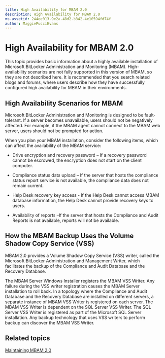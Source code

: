 ```yaml
---
title: High Availability for MBAM 2.0
description: High Availability for MBAM 2.0
ms.assetid: 244ee013-9e2a-48d2-b842-4e10594fd74f
author: MaggiePucciEvans
---
```


# High Availability for MBAM 2.0


This topic provides basic information about a highly available installation of Microsoft BitLocker Administration and Monitoring (MBAM). High-availability scenarios are not fully supported in this version of MBAM, so they are not described here. It is recommended that you search related blogs and forums, where users describe how they have successfully configured high availability for MBAM in their environments.

## High Availability Scenarios for MBAM


Microsoft BitLocker Administration and Monitoring is designed to be fault-tolerant. If a server becomes unavailable, users should not be negatively affected. For example, if the MBAM agent cannot connect to the MBAM web server, users should not be prompted for action.

When you plan your MBAM installation, consider the following items, which can affect the availability of the MBAM service:

-   Drive encryption and recovery password – If a recovery password cannot be escrowed, the encryption does not start on the client computer.

-   Compliance status data upload – If the server that hosts the compliance status report service is not available, the compliance data does not remain current.

-   Help Desk recovery key access - If the Help Desk cannot access MBAM database information, the Help Desk cannot provide recovery keys to users.

-   Availability of reports –If the server that hosts the Compliance and Audit Reports is not available, reports will not be available.

## <a href="" id="how-the-mbam-backup-uses-the-volume-shadow-copy-service--vss--"></a>How the MBAM Backup Uses the Volume Shadow Copy Service (VSS)


MBAM 2.0 provides a Volume Shadow Copy Service (VSS) writer, called the Microsoft BitLocker Administration and Management Writer, which facilitates the backup of the Compliance and Audit Database and the Recovery Database.

The MBAM Server Windows Installer registers the MBAM VSS Writer. Any failure during the VSS writer registration causes the MBAM Server installation to roll back. In a topology where the Compliance and Audit Database and the Recovery Database are installed on different servers, a separate instance of MBAM VSS Writer is registered on each server. The MBAM VSS Writer is dependent on the SQL Server VSS Writer. The SQL Server VSS Writer is registered as part of the Microsoft SQL Server installation. Any backup technology that uses VSS writers to perform backup can discover the MBAM VSS Writer.

## Related topics


[Maintaining MBAM 2.0](maintaining-mbam-20-mbam-2.md)

 

 





